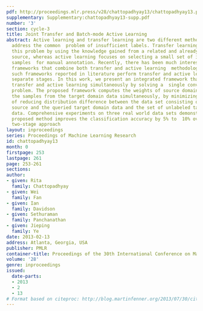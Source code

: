 ```yaml
---
pdf: http://proceedings.mlr.press/v28/chattopadhyay13/chattopadhyay13.pdf
supplementary: Supplementary:chattopadhyay13-supp.pdf
number: '3'
section: cycle-3
title: Joint Transfer and Batch-mode Active Learning
abstract: Active learning and transfer learning are two different methodologies that
  address the common  problem of insufficient labels. Transfer learning addresses
  this problem by using the knowledge gained from a related and already labeled data
  source, whereas active learning focuses on selecting a small set of informative
  samples  for manual annotation. Recently, there has been much interest in developing
  frameworks that combine both transfer and active learning  methodologies. A few
  such frameworks reported in literature perform transfer and active learning in two
  separate stages. In this work, we present an integrated framework that performs
  transfer and active learning simultaneously by solving a  single convex optimization
  problem. The proposed framework computes the weights of source domain data and selects
  the samples from the target domain data simultaneously, by minimizing a common objective
  of reducing distribution difference between the data set consisting of reweighted
  source and the queried target domain data and the set of unlabeled target domain
  data. Comprehensive experiments on three real world data sets demonstrate that the
  proposed method improves the classification accuracy by 5% to  10% over the existing
  two-stage approach
layout: inproceedings
series: Proceedings of Machine Learning Research
id: chattopadhyay13
month: 0
firstpage: 253
lastpage: 261
page: 253-261
sections: 
author:
- given: Rita
  family: Chattopadhyay
- given: Wei
  family: Fan
- given: Ian
  family: Davidson
- given: Sethuraman
  family: Panchanathan
- given: Jieping
  family: Ye
date: 2013-02-13
address: Atlanta, Georgia, USA
publisher: PMLR
container-title: Proceedings of the 30th International Conference on Machine Learning
volume: '28'
genre: inproceedings
issued:
  date-parts:
  - 2013
  - 2
  - 13
# Format based on citeproc: http://blog.martinfenner.org/2013/07/30/citeproc-yaml-for-bibliographies/
---
```

